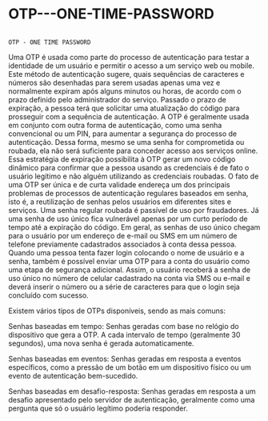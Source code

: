 # OTP---ONE-TIME-PASSWORD


                                                                        OTP - ONE TIME PASSWORD

Uma OTP é usada como parte do processo de autenticação para testar a identidade de um usuário e permitir o acesso a um serviço web ou mobile.
Este método de autenticação sugere, quais sequências de caracteres e números são desenhadas para serem usadas apenas uma vez e normalmente expiram após alguns minutos ou horas, de acordo com o prazo definido pelo administrador do serviço. Passado o prazo de expiração, a pessoa terá que solicitar uma atualização do código para prosseguir com a sequência de autenticação.
       A OTP é geralmente usada em conjunto com outra forma de autenticação, como uma senha convencional ou um PIN, para aumentar a segurança do processo de autenticação. Dessa forma, mesmo se uma senha for comprometida ou roubada, ela não será suficiente para conceder acesso aos serviços online.
Essa estratégia de expiração possibilita à OTP gerar um novo código dinâmico para confirmar que a pessoa usando as credenciais é de fato o usuário legítimo e não alguém utilizando as credenciais roubadas. 
O fato de uma OTP ser única e de curta validade endereça um dos principais problemas de processos de autenticação regulares baseados em senha, isto é, a reutilização de senhas pelos usuários em diferentes sites e serviços. 
Uma senha regular roubada é passível de uso por fraudadores. Já uma senha de uso único fica vulnerável apenas por um curto período de tempo até a expiração do código. 
      Em geral, as senhas de uso único chegam para o usuário por um endereço de e-mail ou SMS em um número de telefone previamente cadastrados associados à conta dessa pessoa. 
Quando uma pessoa tenta fazer login colocando o nome de usuário e a senha, também é possível enviar uma OTP para a conta do usuário como uma etapa de segurança adicional. Assim, o usuário receberá a senha de uso único no número de celular cadastrado na conta via SMS ou e-mail e deverá inserir o número ou a série de caracteres para que o login seja concluído com sucesso.



Existem vários tipos de OTPs disponíveis, sendo as mais comuns:

Senhas baseadas em tempo: Senhas geradas com base no relógio do dispositivo que gera a OTP. A cada intervalo de tempo (geralmente 30 segundos), uma nova senha é gerada automaticamente.

Senhas baseadas em eventos: Senhas geradas em resposta a eventos específicos, como a pressão de um botão em um dispositivo físico ou um evento de autenticação bem-sucedido.

Senhas baseadas em desafio-resposta: Senhas geradas em resposta a um desafio apresentado pelo servidor de autenticação, geralmente como uma pergunta que só o usuário legítimo poderia responder.
